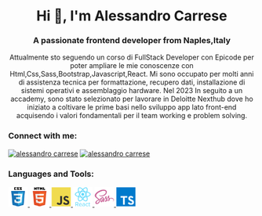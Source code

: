 <h1 align="center">Hi 👋, I'm Alessandro Carrese</h1>
<h3 align="center">A passionate frontend developer from Naples,Italy</h3>
<p align="center"> Attualmente sto seguendo un corso di FullStack Developer con Epicode 
per poter ampliare le mie conoscenze con Html,Css,Sass,Bootstrap,Javascript,React.
Mi sono occupato per molti anni di assistenza
tecnica per formattazione, recupero dati, installazione di sistemi
operativi e assemblaggio hardware.
Nel 2023 In seguito a un accademy, sono stato selezionato per lavorare in
Deloitte Nexthub dove ho iniziato a coltivare le prime basi nello sviluppo app lato front-end
acquisendo i valori fondamentali per il team working e problem solving.
</p>
<h3 align="left">Connect with me:</h3>
<p align="left">
<a href="https://www.linkedin.com/in/alessandro-carrese91/" target="_blank"><img align="center" src="https://raw.githubusercontent.com/rahuldkjain/github-profile-readme-generator/master/src/images/icons/Social/linked-in-alt.svg" alt="alessandro carrese" height="30" width="40" /></a>
<a href="https://www.facebook.com/xelba91/" target="_blank"><img align="center" src="https://raw.githubusercontent.com/rahuldkjain/github-profile-readme-generator/master/src/images/icons/Social/facebook.svg" alt="alessandro carrese" height="30" width="40" /></a>
</p>

<h3 align="left">Languages and Tools:</h3>
<p align="left"> <a href="https://www.w3schools.com/css/" target="_blank" rel="noreferrer"> <img src="https://raw.githubusercontent.com/devicons/devicon/master/icons/css3/css3-original-wordmark.svg" alt="css3" width="40" height="40"/> </a> <a href="https://www.w3.org/html/" target="_blank" rel="noreferrer"> <img src="https://raw.githubusercontent.com/devicons/devicon/master/icons/html5/html5-original-wordmark.svg" alt="html5" width="40" height="40"/> </a> <a href="https://developer.mozilla.org/en-US/docs/Web/JavaScript" target="_blank" rel="noreferrer"> <img src="https://raw.githubusercontent.com/devicons/devicon/master/icons/javascript/javascript-original.svg" alt="javascript" width="40" height="40"/> </a> <a href="https://reactjs.org/" target="_blank" rel="noreferrer"> <img src="https://raw.githubusercontent.com/devicons/devicon/master/icons/react/react-original-wordmark.svg" alt="react" width="40" height="40"/> </a> <a href="https://sass-lang.com" target="_blank" rel="noreferrer"> <img src="https://raw.githubusercontent.com/devicons/devicon/master/icons/sass/sass-original.svg" alt="sass" width="40" height="40"/> </a> <a href="https://www.typescriptlang.org/" target="_blank" rel="noreferrer"> <img src="https://raw.githubusercontent.com/devicons/devicon/master/icons/typescript/typescript-original.svg" alt="typescript" width="40" height="40"/> </a> </p>


<!---
Xelba91/Xelba91 is a ✨ special ✨ repository because its `README.md` (this file) appears on your GitHub profile.
You can click the Preview link to take a look at your changes.
--->
